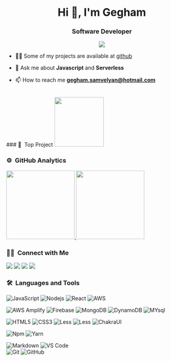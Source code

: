 <h1 align="center">Hi 👋, I'm Gegham</h1>
<h3 align="center">Software Developer</h3>
	
<p align="center"> 
	<a align="center" href="https://vamosgs.me/"><img src="https://img.shields.io/badge/vamosgs.me-website-lightgrey?style=flat-square&logo=Accenture"/></a>
</p>

- 👨‍💻 Some of my projects are available at [github](https://github.com/vamosgs?tab=repositories)

- 💬 Ask me about **Javascript** and **Serverless**

- 📫 How to reach me **gegham.samvelyan@hotmail.com**


<br>
 ### 🌌  &nbsp;Top Project 
<a href="https://github.com/VamOSGS/react-preloaders">
  <img height="130em" src="https://github-readme-stats.vercel.app/api/pin/?username=vamosgs&repo=react-preloaders&theme=react"/>
</a> 



### ⚙️ &nbsp;GitHub Analytics

<p align="left">
<a href="https://github.com/vamosgs">
  <img height="180em" src="https://github-readme-stats-eight-theta.vercel.app/api?username=vamosgs&show_icons=true&theme=react&include_all_commits=true&count_private=true"/>
  <img height="180em" src="https://github-readme-stats-eight-theta.vercel.app/api/top-langs/?username=vamosgs&layout=compact&langs_count=8&theme=react"/>
</a>
</p>

### 🤝🏻 &nbsp;Connect with Me

<p>

<a href="https://linkedin.com/in/vamosgs"><img src="https://img.shields.io/badge/-vamosgs-0077B5?style=flat&logo=Linkedin&logoColor=white"/></a>
<a href="mailto:gegham.samvelyan@hotmail.com"><img src="https://img.shields.io/badge/-gegham.samvelyan@hotmail.com-026dbd?style=flat&logo=Gmail&logoColor=white"/></a>
<a href="https://twitter.com/VAMOSGSvlv"><img src="https://img.shields.io/badge/-@VAMOSGSvlv-1877F2?style=flat&logo=Twitter&logoColor=white"/></a>
<a href="https://t.me/vamosgs"><img src="https://img.shields.io/badge/-@VamOSGS-32aade?style=flat&logo=Telegram&logoColor=white"/></a>
</p>

	
### 🛠 &nbsp;Languages and Tools

![JavaScript](https://img.shields.io/badge/-JavaScript-%23F7DF1C?style=for-the-badge&logo=javascript&logoColor=000000&labelColor=%23F7DF1C&color=%23FFCE5A)
![Nodejs](https://img.shields.io/badge/-Nodejs-339933?style=for-the-badge&logo=Node.js&logoColor=ffffff)
![React](https://img.shields.io/badge/-React-61DAFB?style=for-the-badge&logo=react&logoColor=ffffff)
![AWS](https://img.shields.io/badge/AWS-232F3E?style=for-the-badge&logo=amazonaws&logoColor=white)
<br>

![AWS Amplify](https://img.shields.io/badge/AWS%20Amplify-FF9900?style=for-the-badge&logo=awsamplify&logoColor=white)
![Firebase](https://img.shields.io/badge/-Firebase-FFCA28?style=for-the-badge&logo=firebase&logoColor=ffffff)
![MongoDB](https://img.shields.io/badge/MongoDB-4EA94B?style=for-the-badge&logo=mongodb&logoColor=white)
![DynamoDB](https://img.shields.io/badge/Dynamodb-4053D6?style=for-the-badge&logo=amazondynamodb&logoColor=white)
![MYsql](https://img.shields.io/badge/MYSQL-4479A1?style=for-the-badge&logo=mysql&logoColor=white)
<br>

![HTML5](https://img.shields.io/badge/-HTML5-%23E44D27?style=for-the-badge&logo=html5&logoColor=ffffff)
![CSS3](https://img.shields.io/badge/-CSS3-%231572B6?style=for-the-badge&logo=css3)
![Less](https://img.shields.io/badge/-Less-274a80?style=for-the-badge&logo=less&logoColor=ffffff)
![Less](https://img.shields.io/badge/-Less-274a80?style=for-the-badge&logo=less&logoColor=ffffff)
![ChakraUI](https://img.shields.io/badge/chakraui-319795?style=for-the-badge&logo=chakraui&logoColor=white)
<br>

![Npm](https://img.shields.io/badge/-npm-CB3837?style=for-the-badge&logo=npm)
![Yarn](https://img.shields.io/badge/-yarn-013047?style=for-the-badge&logo=yarn)
<br>

![Markdown](https://img.shields.io/badge/Markdown-000000?style=for-the-badge&logo=markdown&logoColor=white)
![VS Code](http://img.shields.io/badge/-VS%20Code-007ACC?style=for-the-badge&logo=visual-studio-code&logoColor=ffffff)
<br/>
![Git](https://img.shields.io/badge/-Git-%23F05032?style=for-the-badge&logo=git&logoColor=%23ffffff)
![GitHub](https://img.shields.io/badge/-GitHub-181717?style=for-the-badge&logo=github)



